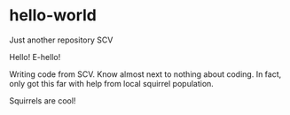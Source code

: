 # hello-world
Just another repository SCV


Hello! E-hello!

Writing code from SCV. Know almost next to nothing about coding.
In fact, only got this far with help from local squirrel population.

Squirrels are cool!
